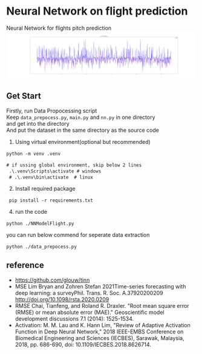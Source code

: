 # Neural Network on flight prediction
Neural Network for flights pitch prediction<br>
![Showing](./ScreenShoot/Demo.png)

## Get Start
Firstly, run Data Propocessing script<br/>
Keep ` data_prepocess.py `, ` main.py ` and ` nn.py ` in one directory<br>
and get into the directory<br>
And put the dataset in the same directory as the source code<br>

1. Using virtual environment(optional but recommended)<br>
```shell
python -m venv .venv
```

```shell
# if ussing global environment, skip below 2 lines
 .\.venv\Scripts\activate # windows
 # .\.venv\bin\activate  # linux
```

2. Install required package
```shell
 pip install -r requirements.txt
```

4. run the code
```shell
python ./NNModelFlight.py
```

you can run below commend for seperate data extraction
```shell
python ./data_prepocess.py
```

## reference
- https://github.com/glouw/tinn<br/>
- MSE Lim Bryan and Zohren Stefan 2021Time-series forecasting with deep learning: a surveyPhil. Trans. R. Soc. A.37920200209
http://doi.org/10.1098/rsta.2020.0209<br/>
- RMSE Chai, Tianfeng, and Roland R. Draxler. "Root mean square error (RMSE) or mean absolute error (MAE)." Geoscientific model development discussions 7.1 (2014): 1525-1534.<br/>
- Activation: M. M. Lau and K. Hann Lim, "Review of Adaptive Activation Function in Deep Neural Network," 2018 IEEE-EMBS Conference on Biomedical Engineering and Sciences (IECBES), Sarawak, Malaysia, 2018, pp. 686-690, doi: 10.1109/IECBES.2018.8626714.<br/>
